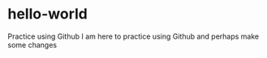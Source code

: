 # hello-world
Practice using Github
I am here to practice using Github and perhaps make some changes
